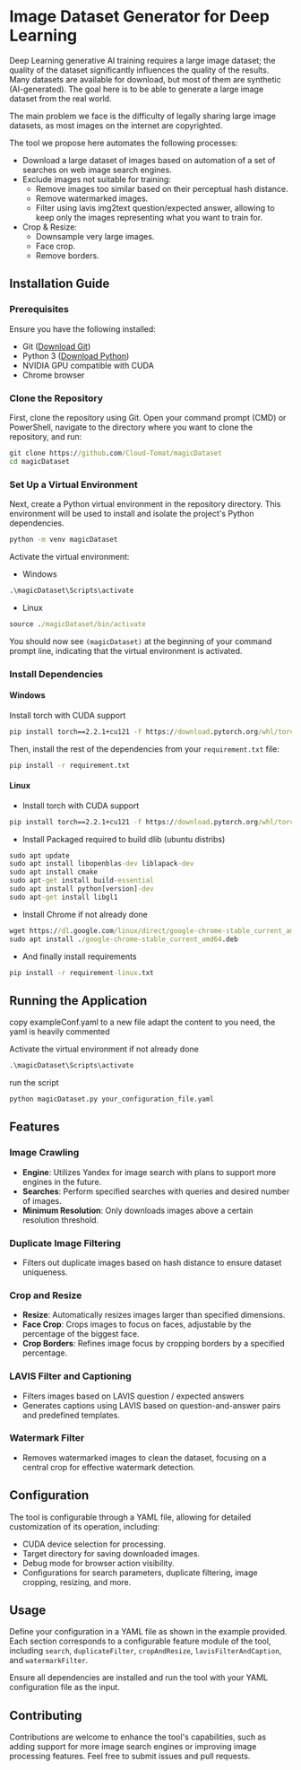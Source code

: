 # Image Dataset Generator for Deep Learning

Deep Learning generative AI training requires a large image dataset; the quality of the dataset significantly influences the quality of the results. Many datasets are available for download, but most of them are synthetic (AI-generated). The goal here is to be able to generate a large image dataset from the real world.

The main problem we face is the difficulty of legally sharing large image datasets, as most images on the internet are copyrighted.

The tool we propose here automates the following processes:
* Download a large dataset of images based on automation of a set of searches on web image search engines.
* Exclude images not suitable for training:
  - Remove images too similar based on their perceptual hash distance.
  - Remove watermarked images.
  - Filter using lavis img2text question/expected answer, allowing to keep only the images representing what you want to train for.
* Crop & Resize:
  - Downsample very large images.
  - Face crop.
  - Remove borders.



## Installation Guide

### Prerequisites

Ensure you have the following installed:
- Git ([Download Git](https://git-scm.com/download/win))
- Python 3 ([Download Python](https://www.python.org/downloads/))
- NVIDIA GPU compatible with CUDA
- Chrome browser 

### Clone the Repository

First, clone the repository using Git. Open your command prompt (CMD) or PowerShell, navigate to the directory where you want to clone the repository, and run:

```cmd
git clone https://github.com/Cloud-Tomat/magicDataset
cd magicDataset
```

### Set Up a Virtual Environment

Next, create a Python virtual environment in the repository directory. This environment will be used to install and isolate the project's Python dependencies.

```cmd
python -m venv magicDataset
```

Activate the virtual environment:

* Windows
```cmd
.\magicDataset\Scripts\activate
```
* Linux
```cmd
source ./magicDataset/bin/activate
```
 
You should now see `(magicDataset)` at the beginning of your command prompt line, indicating that the virtual environment is activated.

### Install Dependencies

#### Windows
Install torch with CUDA support

```cmd
pip install torch==2.2.1+cu121 -f https://download.pytorch.org/whl/torch_stable.html
```

Then, install the rest of the dependencies from your `requirement.txt` file:

```cmd
pip install -r requirement.txt
```
#### Linux
* Install torch with CUDA support
```cmd
pip install torch==2.2.1+cu121 -f https://download.pytorch.org/whl/torch_stable.html
```


* Install Packaged required to build dlib (ubuntu distribs)
```cmd
sudo apt update 
sudo apt install libopenblas-dev liblapack-dev
sudo apt install cmake
sudo apt-get install build-essential
sudo apt install python[version]-dev
sudo apt-get install libgl1
```

* Install Chrome if not already done
```cmd
wget https://dl.google.com/linux/direct/google-chrome-stable_current_amd64.deb
sudo apt install ./google-chrome-stable_current_amd64.deb
```

* And finally install requirements
```cmd
pip install -r requirement-linux.txt
```

## Running the Application

copy exampleConf.yaml to a new file
adapt the content to you need, the yaml is heavily commented

Activate the virtual environment if not already done

```cmd
.\magicDataset\Scripts\activate
```

run the script
```cmd
python magicDataset.py your_configuration_file.yaml
```

## Features

### Image Crawling
- **Engine**: Utilizes Yandex for image search with plans to support more engines in the future.
- **Searches**: Perform specified searches with queries and desired number of images.
- **Minimum Resolution**: Only downloads images above a certain resolution threshold.

### Duplicate Image Filtering
- Filters out duplicate images based on hash distance to ensure dataset uniqueness.

### Crop and Resize
- **Resize**: Automatically resizes images larger than specified dimensions.
- **Face Crop**: Crops images to focus on faces, adjustable by the percentage of the biggest face.
- **Crop Borders**: Refines image focus by cropping borders by a specified percentage.

### LAVIS Filter and Captioning
- Filters images based on LAVIS question / expected answers
- Generates captions using LAVIS based on question-and-answer pairs and predefined templates.

### Watermark Filter
- Removes watermarked images to clean the dataset, focusing on a central crop for effective watermark detection.

## Configuration

The tool is configurable through a YAML file, allowing for detailed customization of its operation, including:
- CUDA device selection for processing.
- Target directory for saving downloaded images.
- Debug mode for browser action visibility.
- Configurations for search parameters, duplicate filtering, image cropping, resizing, and more.

## Usage

Define your configuration in a YAML file as shown in the example provided. Each section corresponds to a configurable feature module of the tool, including `search`, `duplicateFilter`, `cropAndResize`, `lavisFilterAndCaption`, and `watermarkFilter`.

Ensure all dependencies are installed and run the tool with your YAML configuration file as the input.

## Contributing

Contributions are welcome to enhance the tool's capabilities, such as adding support for more image search engines or improving image processing features. Feel free to submit issues and pull requests.

